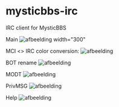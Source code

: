 # mysticbbs-irc
IRC client for MysticBBS

Main
![afbeelding width="300"](https://user-images.githubusercontent.com/472432/149822957-6bbaf478-1ab1-4e36-bef1-ef1ec1af4a22.png)

MCI <> IRC color conversion:
![afbeelding](https://user-images.githubusercontent.com/472432/149822975-af312acf-9040-44e5-9b9a-70901912b213.png)

BOT rename
![afbeelding](https://user-images.githubusercontent.com/472432/149823015-c3ac4d38-380b-437c-93da-037abcbe2bb7.png)

MODT
![afbeelding](https://user-images.githubusercontent.com/472432/149823047-5c725d7b-a93b-495e-bed7-8899cef64337.png)

PrivMSG
![afbeelding](https://user-images.githubusercontent.com/472432/149823059-fcb4e8d6-23d3-435c-b324-ac6df240fd4a.png)

Help
![afbeelding](https://user-images.githubusercontent.com/472432/149824285-dbbb3018-fc1f-496c-9b8f-77865cb06280.png)
